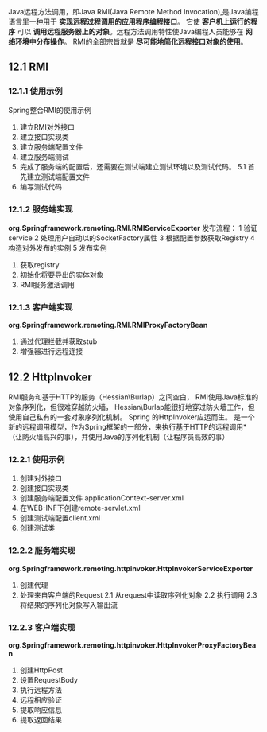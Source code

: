 Java远程方法调用，即Java RMI(Java Remote Method Invocation),是Java编程语言里一种用于 **实现远程过程调用的应用程序编程接口**。
它使 **客户机上运行的程序** 可以 **调用远程服务器上的对象**。远程方法调用特性使Java编程人员能够在 **网络环境中分布操作**。
RMI的全部宗旨就是 **尽可能地简化远程接口对象的使用**。
## 12.1 RMI
### 12.1.1 使用示例
Spring整合RMI的使用示例
1. 建立RMI对外接口
2. 建立接口实现类
3. 建立服务端配置文件
4. 建立服务端测试
5. 完成了服务端的配置后，还需要在测试端建立测试环境以及测试代码。
  5.1 首先建立测试端配置文件
6. 编写测试代码

### 12.1.2 服务端实现
  **org.Springframework.remoting.RMI.RMIServiceExporter**
  发布流程：
  1 验证service
  2 处理用户自动以的SocketFactory属性
  3 根据配置参数获取Registry
  4 构造对外发布的实例
  5 发布实例
  1. 获取registry
  2. 初始化将要导出的实体对象
  3. RMI服务激活调用

### 12.1.3 客户端实现
  **org.Springframework.remoting.RMI.RMIProxyFactoryBean**

  1. 通过代理拦截并获取stub
  2. 增强器进行远程连接

## 12.2 HttpInvoker
  RMI服务和基于HTTP的服务（Hessian\Burlap）之间空白，
    RMI使用Java标准的对象序列化，但很难穿越防火墙，
    Hessian\Burlap能很好地穿过防火墙工作，但使用自己私有的一套对象序列化机制。
  Spring 的HttpInvoker应运而生。
    是一个新的远程调用模型，作为Spring框架的一部分，来执行基于HTTP的远程调用*（让防火墙高兴的事），并使用Java的序列化机制（让程序员高效的事）
### 12.2.1 使用示例
  1. 创建对外接口
  2. 创建接口实现类
  3. 创建服务端配置文件 applicationContext-server.xml
  4. 在WEB-INF下创建remote-servlet.xml
  5. 创建测试端配置client.xml
  6. 创建测试类

### 12.2.2 服务端实现
  **org.Springframework.remoting.httpinvoker.HttpInvokerServiceExporter**
  1. 创建代理
  2. 处理来自客户端的Request
  2.1 从request中读取序列化对象
  2.2 执行调用
  2.3 将结果的序列化对象写入输出流
### 12.2.3 客户端实现
  **org.Springframework.remoting.httpinvoker.HttpInvokerProxyFactoryBean**
  1. 创建HttpPost
  2. 设置RequestBody
  3. 执行远程方法
  4. 远程相应验证
  5. 提取响应信息
  6. 提取返回结果
